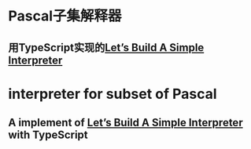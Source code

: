 # Pascal子集解释器
## 用TypeScript实现的[Let’s Build A Simple Interpreter](https://ruslanspivak.com/lsbasi-part1/)

# interpreter for subset of Pascal
## A implement of [Let’s Build A Simple Interpreter](https://ruslanspivak.com/lsbasi-part1/) with TypeScript
